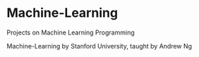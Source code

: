 # Machine-Learning
Projects on Machine Learning Programming

Machine-Learning by Stanford University, taught by Andrew Ng

